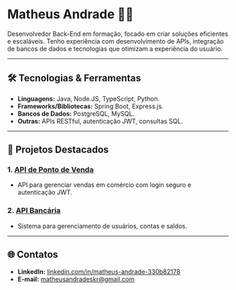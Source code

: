 # Matheus Andrade 👨‍💻  
Desenvolvedor Back-End em formação, focado em criar soluções eficientes e escaláveis. Tenho experiência com desenvolvimento de APIs, integração de bancos de dados e tecnologias que otimizam a experiência do usuário.  

---

## 🛠️ Tecnologias & Ferramentas  
- **Linguagens:** Java, Node.JS, TypeScript, Python.
- **Frameworks/Bibliotecas:** Spring Boot, Express.js.  
- **Bancos de Dados:** PostgreSQL, MySQL.  
- **Outras:** APIs RESTful, autenticação JWT, consultas SQL. 

---

## 🌟 Projetos Destacados  
### 1. [API de Ponto de Venda](https://github.com/andrido/projetoOpenSource)  
- API para gerenciar vendas em comércio com login seguro e autenticação JWT.  

### 2. [API Bancária](https://github.com/andrido/API-simples)  
- Sistema para gerenciamento de usuários, contas e saldos.  

---

## 🌐 Contatos  
- **LinkedIn:** [linkedin.com/in/matheus-andrade-330b82178](https://www.linkedin.com/in/matheus-andrade-330b82178/)  
- **E-mail:** matheusandradeskr@gmail.com  
